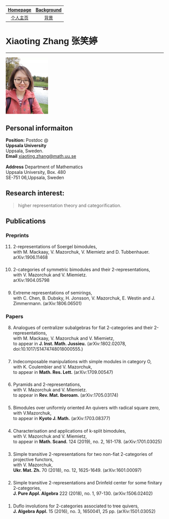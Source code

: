 [Homepage](https://xt-zhang.github.io)  | [Background](https://xt-zhang.github.io/BG)  
:---: | :---: 
[个人主页](https://xt-zhang.github.io/zxt)  | [背景](https://xt-zhang.github.io/BJ)  

# <span style="font-family: sans-serif;font-size:12"> Xiaoting Zhang</span> <span style="font-family:STKaiti;font-size:12;font-color:blue">张笑婷 </span> 
---
<img src="https://raw.githubusercontent.com/xt-zhang/xt-zhang.github.io/master/xt.jpg" width="135" />  

## Personal informaiton
**Position:**  Postdoc @ <br> 
**Uppsala University**  <br> Uppsala, Sweden.  <br>
**Email** [xiaoting.zhang@math.uu.se]()  <br>   
**Address** Department of Mathematics <br>
Uppsala University, Box. 480 <br>
SE-751 06,Uppsala, Sweden

## Research interest: 
> higher representation theory and categorification.

## Publications
### Preprints
11. 2-representations of Soergel bimodules,<br> with M. Mackaay, V. Mazorchuk, V. Miemietz and D. Tubbenhauer. <br> arXiv:1906.11468
###
10. 2-categories of symmetric bimodules and their 2-representations, <br> with V. Mazorchuk and V. Miemietz. <br> arXiv:1904.05798
### 
9. Extreme representations of semirings, <br> with C. Chen, B. Dubsky, H. Jonsson, V. Mazorchuk, E. Westin and J. Zimmermann. (arXiv:1806.06501)
### Papers
8. Analogues of centralizer subalgebras for fiat 2-categories and their 2-representations, <br> with M. Mackaay, V. Mazorchuk and V. Miemietz, <br> to appear in **J. Inst. Math. Jussieu.** (arXiv:1802.02078, doi:10.1017/S1474748018000555.)
###
7. Indecomposable manipulations with simple modules in category O, <br> with K. Coulembier and V. Mazorchuk, <br> to appear in **Math. Res. Lett.** (arXiv:1709.00547)
###
6. Pyramids and 2-representations, <br> with V. Mazorchuk and V. Miemietz. <br> to appear in **Rev. Mat. Iberoam.** (arXiv:1705.03174)
###
5. Bimodules over uniformly oriented An quivers with radical square zero, <br>  with V.Mazorchuk,<br>  to appear in **Kyoto J. Math.** (arXiv:1703.08377)
###
4. Characterisation and applications of k-split bimodules, <br> with V. Mazorchuk and V. Miemietz,<br>  to appear in **Math. Scand.** 124 (2019), no. 2, 161-178. (arXiv:1701.03025)
###
3. Simple transitive 2-representations for two non-fiat 2-categories of projective functors, <br> with V. Mazorchuk, <br> **Ukr. Mat. Zh.** 70 (2018), no. 12, 1625-1649. (arXiv:1601.00097)
###
2. Simple transitive 2-representations and Drinfeld center for some finitary 2-categories,<br>  **J. Pure Appl. Algebra** 222 (2018), no. 1, 97-130. (arXiv:1506.02402)
###
1. Duflo involutions for 2-categories associated to tree quivers,<br>  **J. Algebra Appl.** 15 (2016), no. 3, 1650041, 25 pp. (arXiv:1501.03052)
